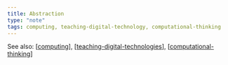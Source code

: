 ```yaml
---
title: Abstraction
type: "note"
tags: computing, teaching-digital-technology, computational-thinking
---
```


See also: [[computing]], [[teaching-digital-technologies]], [[computational-thinking]]

[//begin]: # "Autogenerated link references for markdown compatibility"
[computing]: computing "Computing"
[teaching-digital-technologies]: ../Teaching/Digital_Technologies/teaching-digital-technologies "Teaching Digital Technologies"
[computational-thinking]: computational-thinking "Computational thinking"
[//end]: # "Autogenerated link references"
